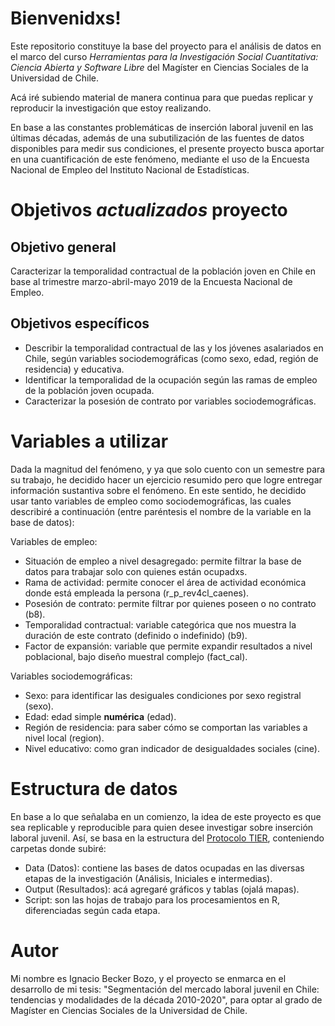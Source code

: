 # Bienvenidxs!

Este repositorio constituye la base del proyecto para el análisis de datos en el marco del curso _Herramientas para la Investigación Social Cuantitativa: Ciencia Abierta y Software Libre_ del Magíster en Ciencias Sociales de la Universidad de Chile.

Acá iré subiendo material de manera continua para que puedas replicar y reproducir la investigación que estoy realizando.

En base a las constantes problemáticas de inserción laboral juvenil en las últimas décadas, además de una subutilización de las fuentes de datos disponibles para medir sus condiciones, el presente proyecto busca aportar en una cuantificación de este fenómeno, mediante el uso de la Encuesta Nacional de Empleo del Instituto Nacional de Estadísticas.

# Objetivos _actualizados_ proyecto

## Objetivo general

Caracterizar la temporalidad contractual de la población joven en Chile en base al trimestre marzo-abril-mayo 2019 de la Encuesta Nacional de Empleo.

## Objetivos específicos

* Describir la temporalidad contractual de las y los jóvenes asalariados en Chile, según variables sociodemográficas (como sexo, edad, región de residencia) y educativa.
* Identificar la temporalidad de la ocupación según las ramas de empleo de la población joven ocupada.
* Caracterizar la posesión de contrato por variables sociodemográficas.

# Variables a utilizar

Dada la magnitud del fenómeno, y ya que solo cuento con un semestre para su trabajo, he decidido hacer un ejercicio resumido pero que logre entregar información sustantiva sobre el fenómeno. En este sentido, he decidido usar tanto variables de empleo como sociodemográficas, las cuales describiré a continuación (entre paréntesis el nombre de la variable en la base de datos):

Variables de empleo: 
+ Situación de empleo a nivel desagregado: permite filtrar la base de datos para trabajar solo con quienes están ocupadxs.
+ Rama de actividad: permite conocer el área de actividad económica donde está empleada la persona (r_p_rev4cl_caenes).
+ Posesión de contrato: permite filtrar por quienes poseen o no contrato (b8).
+ Temporalidad contractual: variable categórica que nos muestra la duración de este contrato (definido o indefinido) (b9).
+ Factor de expansión: variable que permite expandir resultados a nivel poblacional, bajo diseño muestral complejo (fact_cal).

Variables sociodemográficas:
+ Sexo: para identificar las desiguales condiciones por sexo registral (sexo).
+ Edad: edad simple **numérica** (edad).
+ Región de residencia: para saber cómo se comportan las variables a nivel local (region).
+ Nivel educativo: como gran indicador de desigualdades sociales (cine).

# Estructura de datos

En base a lo que señalaba en un comienzo, la idea de este proyecto es que sea replicable y reproducible para quien desee investigar sobre inserción laboral juvenil. Así, se basa en la estructura del [Protocolo TIER](https://www.projecttier.org/tier-protocol/demo-project/), conteniendo carpetas donde subiré:
+ Data (Datos): contiene las bases de datos ocupadas en las diversas etapas de la investigación (Análisis, Iniciales e intermedias).
+ Output (Resultados): acá agregaré gráficos y tablas (ojalá mapas).
+ Script: son las hojas de trabajo para los procesamientos en R, diferenciadas según cada etapa.

# Autor

Mi nombre es Ignacio Becker Bozo, y el proyecto se enmarca en el desarrollo de mi tesis: "Segmentación del mercado laboral juvenil en Chile: tendencias y modalidades de la década 2010-2020", para optar al grado de Magíster en Ciencias Sociales de la Universidad de Chile.
